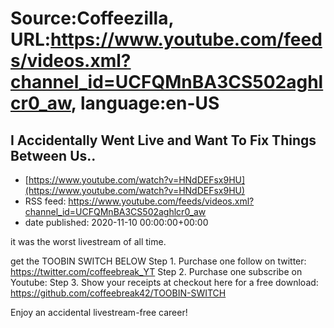 # Source:Coffeezilla, URL:https://www.youtube.com/feeds/videos.xml?channel_id=UCFQMnBA3CS502aghlcr0_aw, language:en-US

## I Accidentally Went Live and Want To Fix Things Between Us..
 - [https://www.youtube.com/watch?v=HNdDEFsx9HU](https://www.youtube.com/watch?v=HNdDEFsx9HU)
 - RSS feed: https://www.youtube.com/feeds/videos.xml?channel_id=UCFQMnBA3CS502aghlcr0_aw
 - date published: 2020-11-10 00:00:00+00:00

it was the worst livestream of all time. 

get the TOOBIN SWITCH BELOW
Step 1. 
Purchase one follow on twitter: 
https://twitter.com/coffeebreak_YT
Step 2.
Purchase one subscribe on Youtube:
Step 3.
Show your receipts at checkout here for a free download: 
https://github.com/coffeebreak42/TOOBIN-SWITCH

Enjoy an accidental livestream-free career!

